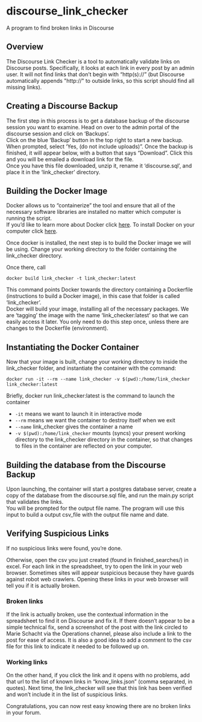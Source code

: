 # discourse_link_checker
A program to find broken links in Discourse

## Overview
The Discourse Link Checker is a tool to automatically validate links on Discourse posts. Specifically, it looks at each link in every post by an admin user. It will not find links that don’t begin with “http(s)://” (but Discourse automatically appends "http://" to outside links, so this script should find all missing links).


## Creating a Discourse Backup
The first step in this process is to get a database backup of the discourse session you want to examine. Head on over to the admin portal of the discourse session and click on ‘Backups’.
<br>
Click on the blue ‘Backup’ button in the top right to start a new backup. When prompted, select ‘Yes, (do not include uploads)”. Once the backup is finished, it will appear below, with a button that says “Download”. Click this and you will be emailed a download link for the file.
<br>
Once you have this file downloaded, unzip it, rename it ‘discourse.sql’, and place it in the ‘link_checker’ directory.


## Building the Docker Image
Docker allows us to “containerize” the tool and ensure that all of the necessary software libraries are installed no matter which computer is running the script.<br>
If you’d like to learn more about Docker click [here](https://www.docker.com/why-docker). 
To install Docker on your computer click [here](https://www.docker.com/get-started).<br>

Once docker is installed, the next step is to build the Docker image we will be using. Change your working directory to the folder containing the link_checker directory. 
<br>

Once there, call 
```
docker build link_checker -t link_checker:latest  
```
This command points Docker towards the directory containing a Dockerfile (instructions to build a Docker image), in this case that folder is called ‘link_checker’.
<br>
Docker will build your image, installing all of the necessary packages. We are ‘tagging’ the image with the name ‘link_checker:latest’ so that we can easily access it later. You only need to do this step once, unless there are changes to the Dockerfile (environment).


## Instantiating the Docker Container
Now that your image is built, change your working directory to inside the link_checker folder, and instantiate the container with the command:
```
docker run -it --rm --name link_checker -v $(pwd):/home/link_checker link_checker:latest 
```

Briefly, 
docker run link_checker:latest is the command to launch the container
* `-it` means we want to launch it in interactive mode
* `--rm` means we want the container to destroy itself when we exit
* `--name` link_checker gives the container a name
* `-v $(pwd):/home/link_checker` mounts (syncs) your present working directory to the link_checker directory in the container, so that changes to files in the container are reflected on your computer. 



## Building the database from the Discourse Backup
Upon launching, the container will start a postgres database server, create a copy of the database from the discourse.sql file, and run the main.py script that validates the links.
<br>
You will be prompted for the output file name. The program will use this input to build a output csv_file with the output file name and date. 



## Verifying Suspicious Links
If no suspicious links were found, you’re done. 

Otherwise, open the csv you just created (found in finished_searches/) in excel. For each link in the spreadsheet, try to open the link in your web browser. Sometimes sites will appear suspicious because they have guards against robot web crawlers. Opening these links in your web browser will tell you if it is actually broken.

### Broken links
If the link is actually broken, use the contextual information in the spreadsheet to find it on Discourse and fix it. If there doesn’t appear to be a simple technical fix, send a screenshot of the post with the link circled to Marie Schacht via the Operations channel, please also include a link to the post for ease of access. It is also a good idea to add a comment to the csv file for this link to indicate it needed to be followed up on. 

### Working links
On the other hand, if you click the link and it opens with no problems, add that url to the list of known links in “know_links.json” (comma separated, in quotes). Next time, the link_checker will see that this link has been verified and won’t include it in the list of suspicious links. 



Congratulations, you can now rest easy knowing there are no broken links in your forum. 


